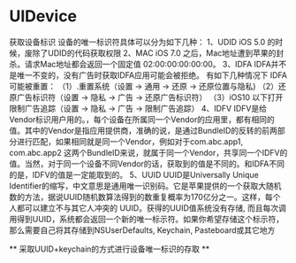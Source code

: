 #  UIDevice

获取设备标识
设备的唯一标识符具体可以分为如下几种：
1、UDID iOS 5.0 的时候，废除了UDID的代码获取权限
2、MAC iOS 7.0 之后，Mac地址遭到苹果的封杀。请求Mac地址都会返回一个固定值 02:00:00:00:00:00。
3、IDFA IDFA并不是唯一不变的，没有广告时获取IDFA应用可能会被拒绝。
有如下几种情况下 IDFA 可能被重置：
（1）.重置系统（设置 -> 通用 -> 还原 -> 还原位置与隐私)
（2）还原广告标识符（设置 -> 隐私 -> 广告 -> 还原广告标识符）
（3）iOS10 以下打开限制广告追踪（设置 -> 隐私 -> 广告 -> 限制广告追踪）
4、IDFV IDFV是给Vendor标识用户用的。，每个设备在所属同一个Vendor的应用里，都有相同的值。其中的Vendor是指应用提供商，准确的说，是通过BundleID的反转的前两部分进行匹配，如果相同就是同一个Vendor，例如对于com.abc.app1, com.abc.app2 这两个BundleID来说，就属于同一个Vendor，共享同一个IDFV的值。当然，对于同一个设备不同Vendor的话，获取到的值是不同的。和IDFA不同的是，IDFV的值是一定能取到的。
5、UUID UUID是Universally Unique Identifier的缩写，中文意思是通用唯一识别码。它是苹果提供的一个获取大随机数的方法，据说UUID随机数算法得到的数重复概率为170亿分之一。这样，每个人都可以建立不与其它人冲突的 UUID。获得的UUID值系统没有存储, 而且每次调用得到UUID，系统都会返回一个新的唯一标示符。如果你希望存储这个标示符，那么需要自己将其存储到NSUserDefaults, Keychain, Pasteboard或其它地方

** 采取UUID+keychain的方式进行设备唯一标识的存取 **
